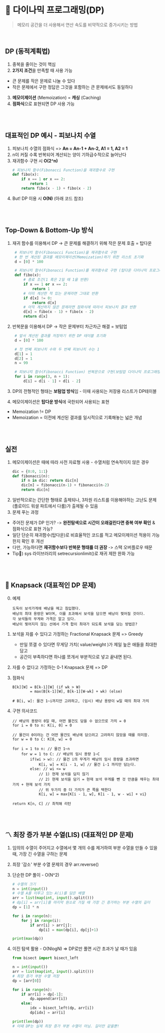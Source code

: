 # 📝 다이나믹 프로그래밍(DP)

> 메모리 공간을 더 사용해서 연산 속도를 비약적으로 증가시키는 방법

<br>

## DP (동적계획법)

1. 중복을 줄이는 것이 핵심
2. **2가지 조건**을 만족할 때 사용 가능

- 큰 문제를 작은 문제로 나눌 수 있다
- 작은 문제에서 구한 정답은 그것을 포함하는 큰 문제에서도 동일하다

3. **메모이제이션** (Memoization) = **캐싱** (Caching)
4. **점화식**으로 표현되면 DP 사용 가능

<br><br>

## 대표적인 DP 예시 - 피보나치 수열

1. 피보나치 수열의 점화식 => **An = An-1 + An-2, A1 = 1, A2 = 1**
2. n이 커질 수록 반복되어 계산되는 양이 기하급수적으로 늘어난다
3. 재귀함수 구현 시 **O(2^n)**
   ```python
   # 피보나치 함수(Fibonacci Function)을 재귀함수로 구현
   def fibo(x):
       if x == 1 or x == 2:
           return 1
       return fibo(x - 1) + fibo(x - 2)
   ```
4. But! DP 이용 시 **O(N)** (아래 코드 참조)

<br><br>

## Top-Down & Bottom-Up 방식

1. 재귀 함수를 이용해서 DP -> 큰 문제를 해결하기 위해 작은 문제 호출 = 탑다운

   ```python
    # 피보나치 함수(Fibonacci Function)을 재귀함수로 구현
    # 한 번 계산된 결과를 메모이제이션(Memoization)하기 위한 리스트 초기화
    d = [0] * 100

    # 피보나치 함수(Fibonacci Function)를 재귀함수로 구현 (탑다운 다이나믹 프로그래밍)
    def fibo(x):
        # 종료 조건(1 혹은 2일 때 1을 반환)
        if x == 1 or x == 2:
            return 1
        # 이미 계산한 적 있는 문제라면 그대로 반환
        if d[x] != 0:
            return d[x]
        # 아직 계산하지 않은 문제라면 점화식에 따라서 피보나치 결과 반환
        d[x] = fibo(x - 1) + fibo(x - 2)
        return d[x]
   ```

2. 반복문을 이용해서 DP -> 작은 문제부터 차근차근 해결 = 보텀업

   ```python
    # 앞서 계산된 결과를 저장하기 위한 DP 테이블 초기화
    d = [0] * 100

    # 첫 번째 피보나치 수와 두 번째 피보나치 수는 1
    d[1] = 1
    d[2] = 1
    n = 99

    # 피보나치 함수(Fibonacci Function) 반복문으로 구현(보텀업 다이나믹 프로그래밍)
    for i in range(3, n + 1):
        d[i] = d[i - 1] + d[i - 2]
   ```

3. DP의 전형적인 형태는 **보텀업 방식**임 - 이때 사용되는 저장용 리스트가 DP테이블
4. 메모이제이션은 **탑다운 방식**에 국한되어 사용되는 표현

- Memoization != DP
- Memoization = 이전에 계산된 결과를 일시적으로 기록해놓는 넓은 개념

<br><br>

## 실전

1. 메모이제이션은 때에 따라 사전 자료형 사용 - 수열처럼 연속적이지 않은 경우
   ```python
   dic = {0:0, 1:1}
   def fibonacci(n):
       if n in dic: return dic[n]
       dic[n] = fibonacci(n-1) + fibonacci(n-2)
       return dic[n]
   ```
2. 일반적으로는 간단한 형태로 출제되나, 3차원 리스트를 이용해야하는 고난도 문제(플로이드 워셜 파트에서 다룸)가 출제될 수 있음
3. 문제 푸는 과정

- 주어진 문제가 DP 인가? -> **완전탐색으로 시간이 오래걸린다면 중복 여부 확인** & 점화식으로 표현 가능?
- 일단 단순히 재귀함수(탑다운)로 비효율적인 코드를 적고 메모이제이션 적용이 가능한지 확인 후 개선
- 다만, 가능하다면 **재귀함수보다 반복문 형태를 더 권장** -> 스택 오버플로우 때문
- Tip🍯) sys 라이브러리의 setrecursionlimit()로 재귀 제한 완화 가능

<br><br>

## 🎒 Knapsack (대표적인 DP 문제)

0. 예제
   ```
   도둑이 보석가게에 배낭을 메고 침입했다.
   배낭의 최대 용량은 W이며, 이를 초과해서 보석을 담으면 배낭이 찢어질 것이다.
   각 보석들의 무게와 가격은 알고 있다.
   배낭이 찢어지지 않는 선에서 가격 합이 최대가 되도록 보석을 담는 방법은?
   ```
1. 보석을 자를 수 있다고 가정하는 Fractional Knapsack 문제 => Greedy
   - 만일 쪼갤 수 있다면 무게당 가치( value/weight )가 제일 높은 애들을 최대한 담고
   - 공간이 부족하다면 하나를 쪼개서 부분적으로 넣고 끝내면 된다.
2. 자를 수 없다고 가정하는 0-1 Knapsack 문제 => DP
3. 점화식

   ```
   B[k][W] = B[k-1][W] (if wk > W)
           = max(B[k-1][W], B[k-1][W-wk] + wk) (else)

   # B[i, w]: 물건 1~i까지만 고려하고, (임시) 배낭 용량이 w일 때의 최대 가치
   ```

4. 구현 의사코드

   ```
   // 배낭의 용량이 0일 때, 어떤 물건도 담을 수 없으므로 가치 = 0
   for i = 0 to n: K[i, 0] = 0

   // 물건이 0이라는 건 어떤 물건도 배낭에 담으려고 고려하지 않았을 때를 의미함.
   for w = 0 to C: K[0, w] = 0

   for i = 1 to n: // 물건 1~n
       for w = 1 to C: // 배낭의 임시 용량 1~C
           if(wi > w): // 물건 i의 무게가 배낭의 임시 용량을 초과하면
       		   K[i, w] = K[i - 1, w] // 물건 i-1 까지만 담는다.
       	   else: // wi <= w
               // 1) 현재 보석을 담지 않기
               // 2) 현재 보석을 담기 = 현재 보석 무게를 뺀 것 만큼을 채우는 최대 가치 + 현재 보석 가치
               // 위 두가지 중 더 가치가 큰 쪽을 택한다
       		   K[i, w] = max{K[i - 1, w], K[i - 1, w - wi] + vi}

   return K[n, C] // 최적해 리턴
   ```

<br><br>

## 〽️ 최장 증가 부분 수열(LIS) (대표적인 DP 문제)

1. 임의의 수열이 주어지고 수열에서 몇 개의 수를 제거하여 부분 수열을 만들 수 있을 때, 가장 긴 수열을 구하는 문제
2. 최장 '감소' 부분 수열 문제의 경우 arr.reverse()
3. 단순한 DP 풀이 - O(N^2)

   ```python
   # 수열의 크기
   n = int(input())
   # 수열 A를 이루고 있는 A(i)를 담은 배열
   arr = list(map(int, input().split()))
   # dp[i] = arr[i]를 마지막 원소로 가질 때 가장 긴 증가하는 부분 수열의 길이
   dp = [1] * n

   for i in range(n):
       for j in range(i):
           if arr[i] > arr[j]:
               dp[i] = max(dp[i], dp[j]+1)

   print(max(dp))
   ```

4. 이진 탐색 활용 - O(NlogN) => DP로만 풀면 시간 초과가 날 때가 있음

   ```python
   from bisect import bisect_left

   n = int(input())
   arr = list(map(int, input().split()))
   # 최장 증가 부분 수열 저장
   dp = [arr[0]]

   for i in range(n):
       if arr[i] > dp[-1]:
           dp.append(arr[i])
       else:
           idx = bisect_left(dp, arr[i])
           dp[idx] = arr[i]

   print(len(dp))
   # 이때 DP는 실제 최장 증가 부분 수열이 아님. 길이만 같을뿐!
   ```
